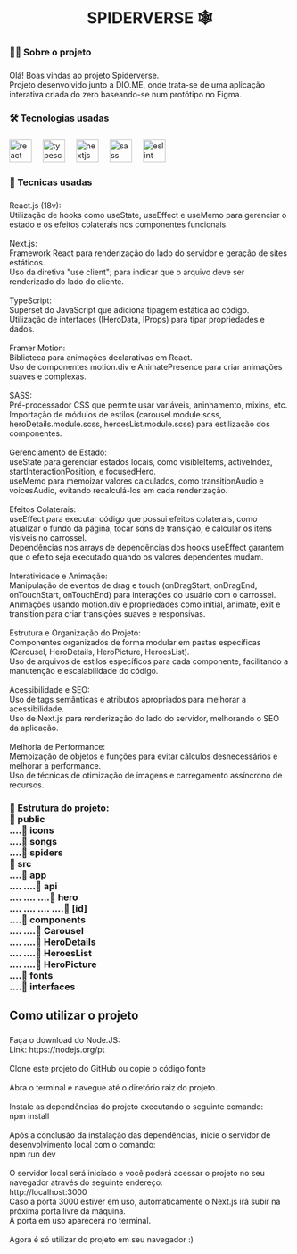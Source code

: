 <h1 align="center">SPIDERVERSE 🕸️</h1>

###

<h3 align="left">👩‍💻 Sobre o projeto</h3>

###

<p align="left">Olá! Boas vindas ao projeto Spiderverse. <br>Projeto desenvolvido junto a DIO.ME, onde trata-se de uma aplicação interativa criada do zero baseando-se num protótipo no Figma.</p>

###

<h3 align="left">🛠 Tecnologias usadas</h3>

###

<div align="left">
  <img src="https://cdn.jsdelivr.net/gh/devicons/devicon/icons/react/react-original.svg" height="40" alt="react logo"  />
  <img width="12" />
  <img src="https://cdn.jsdelivr.net/gh/devicons/devicon/icons/typescript/typescript-original.svg" height="40" alt="typescript logo"  />
  <img width="12" />
  <img src="https://cdn.jsdelivr.net/gh/devicons/devicon/icons/nextjs/nextjs-original.svg" height="40" alt="nextjs logo"  />
  <img width="12" />
  <img src="https://cdn.simpleicons.org/sass/CC6699" height="40" alt="sass logo"  />
  <img width="12" />
  <img src="https://cdn.simpleicons.org/eslint/4B32C3" height="40" alt="eslint logo"  />
</div>

###

<h3 align="left">🤯 Tecnicas usadas</h3>

###

<p align="left">React.js (18v):<br>Utilização de hooks como useState, useEffect e useMemo para gerenciar o estado e os efeitos colaterais nos componentes funcionais.<br><br>Next.js:<br>Framework React para renderização do lado do servidor e geração de sites estáticos.<br>Uso da diretiva "use client"; para indicar que o arquivo deve ser renderizado do lado do cliente.<br><br>TypeScript:<br>Superset do JavaScript que adiciona tipagem estática ao código.<br>Utilização de interfaces (IHeroData, IProps) para tipar propriedades e dados.<br><br>Framer Motion:<br>Biblioteca para animações declarativas em React.<br>Uso de componentes motion.div e AnimatePresence para criar animações suaves e complexas.<br><br>SASS:<br>Pré-processador CSS que permite usar variáveis, aninhamento, mixins, etc.<br>Importação de módulos de estilos (carousel.module.scss, heroDetails.module.scss, heroesList.module.scss) para estilização dos componentes.<br><br>Gerenciamento de Estado:<br>useState para gerenciar estados locais, como visibleItems, activeIndex, startInteractionPosition, e focusedHero.<br>useMemo para memoizar valores calculados, como transitionAudio e voicesAudio, evitando recalculá-los em cada renderização.<br><br>Efeitos Colaterais:<br>useEffect para executar código que possui efeitos colaterais, como atualizar o fundo da página, tocar sons de transição, e calcular os itens visíveis no carrossel.<br>Dependências nos arrays de dependências dos hooks useEffect garantem que o efeito seja executado quando os valores dependentes mudam.<br><br>Interatividade e Animação:<br>Manipulação de eventos de drag e touch (onDragStart, onDragEnd, onTouchStart, onTouchEnd) para interações do usuário com o carrossel.<br>Animações usando motion.div e propriedades como initial, animate, exit e transition para criar transições suaves e responsivas.<br><br>Estrutura e Organização do Projeto:<br>Componentes organizados de forma modular em pastas específicas (Carousel, HeroDetails, HeroPicture, HeroesList).<br>Uso de arquivos de estilos específicos para cada componente, facilitando a manutenção e escalabilidade do código.<br><br>Acessibilidade e SEO:<br>Uso de tags semânticas e atributos apropriados para melhorar a acessibilidade.<br>Uso de Next.js para renderização do lado do servidor, melhorando o SEO da aplicação.<br><br>Melhoria de Performance:<br>Memoização de objetos e funções para evitar cálculos desnecessários e melhorar a performance.<br>Uso de técnicas de otimização de imagens e carregamento assíncrono de recursos.</p>

###

<h3 align="left">📂 Estrutura do projeto:<br>📁 public<br>....📁 icons<br>....📁 songs<br>....📁 spiders<br>📁 src<br>....📁 app<br>.... ....📁 api<br>.... .... ....📁 hero<br>.... .... .... ....📁 [id]<br>....📁 components<br>.... ....📁 Carousel<br>.... ....📁 HeroDetails<br>.... ....📁 HeroesList<br>.... ....📁 HeroPicture<br>....📁 fonts<br>....📁 interfaces</h3>

###

<h2 align="left">Como utilizar o projeto</h2>

###

<p align="left">Faça o download do Node.JS:<br>Link: https://nodejs.org/pt<br><br>Clone este projeto do GitHub ou copie o código fonte<br><br>Abra o terminal e navegue até o diretório raiz do projeto.<br><br>Instale as dependências do projeto executando o seguinte comando:<br>npm install<br><br>Após a conclusão da instalação das dependências, inicie o servidor de desenvolvimento local com o comando:<br>npm run dev  <br><br>O servidor local será iniciado e você poderá acessar o projeto no seu navegador através do seguinte endereço:<br>  http://localhost:3000<br>Caso a porta 3000 estiver em uso, automaticamente o Next.js irá subir na próxima porta livre da máquina.<br>A porta em uso aparecerá no terminal.<br><br>Agora é só utilizar do projeto em seu navegador :)</p>

###

